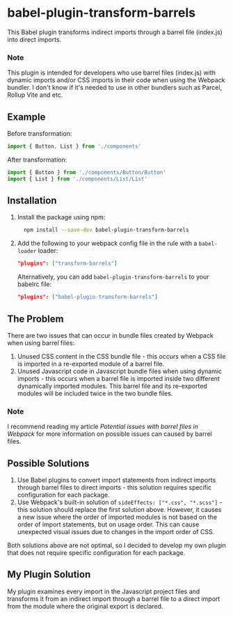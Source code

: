 # babel-plugin-transform-barrels
This Babel plugin transforms indirect imports through a barrel file (index.js) into direct imports.

### Note
This plugin is intended for developers who use barrel files (index.js) with dynamic imports and/or CSS imports in their code when using the Webpack bundler. I don't know if it's needed to use in other bundlers such as Parcel, Rollup Vite and etc.

## Example

Before transformation:

```javascript
import { Button, List } from './components'
```

After transformation:

```javascript
import { Button } from './components/Button/Button'
import { List } from './components/List/List'
```


## Installation

1. Install the package using npm:

    ```bash
      npm install --save-dev babel-plugin-transform-barrels
    ```

2. Add the following to your webpack config file in the rule with a `babel-loader` loader:

    ```json
    "plugins": ["transform-barrels"]
    ```

   Alternatively, you can add `babel-plugin-transform-barrels` to your babelrc file:

    ```json
    "plugins": ["babel-plugin-transform-barrels"]
    ```

## The Problem

There are two issues that can occur in bundle files created by Webpack when using barrel files:
1. Unused CSS content in the CSS bundle file - this occurs when a CSS file is imported in a re-exported module of a barrel file.
2. Unused Javascript code in Javascript bundle files when using dynamic imports - this occurs when a barrel file is imported inside two different dynamically imported modules. This barrel file and its re-exported modules will be included twice in the two bundle files.

### Note
I recommend reading my article *Potential issues with barrel files in Webpack* for more information on possible issues can caused by barrel files.

## Possible Solutions

1. Use Babel plugins to convert import statements from indirect imports through barrel files to direct imports - this solution requires specific configuration for each package.
2. Use Webpack's built-in solution of `sideEffects: ["*.css", "*.scss"]` - this solution should replace the first solution above. However, it causes a new issue where the order of imported modules is not based on the order of import statements, but on usage order. This can cause unexpected visual issues due to changes in the import order of CSS.

Both solutions above are not optimal, so I decided to develop my own plugin that does not require specific configuration for each package.

## My Plugin Solution
My plugin examines every import in the Javascript project files and transforms it from an indirect import through a barrel file to a direct import from the module where the original export is declared.
